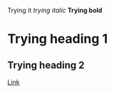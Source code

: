 Trying it
*trying italic*
**Trying bold**
# Trying heading 1
## Trying heading 2
[Link](http:www.youtube.com)
